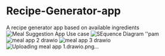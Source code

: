 # Recipe-Generator-app
A recipe generator app based on available ingredients
![Meal Suggestion App Use case](https://github.com/user-attachments/assets/f1040b8c-0ed8-4b96-b367-87eec3cb3a00)
![SEquence Diagram ''pam](https://github.com/user-attachments/assets/e9a3aac6-b945-4bcd-bd96-d6fe58c35f92)
![meal app 2 drawio](https://github.com/user-attachments/assets/2af1da56-c92a-4835-97fb-85fdc792a4ae)
![meal app 3 drawio](https://github.com/user-attachments/assets/aeef8b8b-a2be-4bc5-a4be-0a548ad2639e)
![Uploading meal app 1.drawio.png…]()


